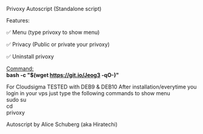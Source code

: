 Privoxy Autoscript (Standalone script)

Features:

✅ Menu (type privoxy to show menu)

✅ Privacy (Public or private your privoxy)

✅ Uninstall privoxy

<u>Command:</u><br>
<b>bash -c "$(wget https://git.io/Jeog3 -qO-)"</b>

For Cloudsigma TESTED with DEB9 & DEB10
After installation/everytime you login in your vps just type the following commands to show menu<br>
sudo su<br>
cd<br>
privoxy<br>

Autoscript by Alice Schuberg (aka Hiratechi)
